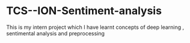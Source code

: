 # TCS--ION-Sentiment-analysis

This is my intern project which I have learnt concepts of deep learning , sentimental analysis and preprocessing
